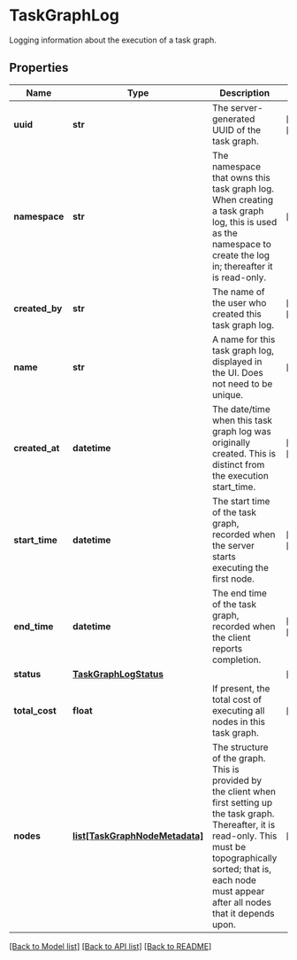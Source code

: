 # TaskGraphLog

Logging information about the execution of a task graph.
## Properties
Name | Type | Description | Notes
------------ | ------------- | ------------- | -------------
**uuid** | **str** | The server-generated UUID of the task graph. | [optional] [readonly] 
**namespace** | **str** | The namespace that owns this task graph log. When creating a task graph log, this is used as the namespace to create the log in; thereafter it is read-only.  | [optional] 
**created_by** | **str** | The name of the user who created this task graph log. | [optional] [readonly] 
**name** | **str** | A name for this task graph log, displayed in the UI. Does not need to be unique.  | [optional] 
**created_at** | **datetime** | The date/time when this task graph log was originally created. This is distinct from the execution start_time.  | [optional] [readonly] 
**start_time** | **datetime** | The start time of the task graph, recorded when the server starts executing the first node.  | [optional] [readonly] 
**end_time** | **datetime** | The end time of the task graph, recorded when the client reports completion.  | [optional] [readonly] 
**status** | [**TaskGraphLogStatus**](TaskGraphLogStatus.md) |  | [optional] 
**total_cost** | **float** | If present, the total cost of executing all nodes in this task graph.  | [optional] 
**nodes** | [**list[TaskGraphNodeMetadata]**](TaskGraphNodeMetadata.md) | The structure of the graph. This is provided by the client when first setting up the task graph. Thereafter, it is read-only. This must be topographically sorted; that is, each node must appear after all nodes that it depends upon.  | [optional] 

[[Back to Model list]](../README.md#documentation-for-models) [[Back to API list]](../README.md#documentation-for-api-endpoints) [[Back to README]](../README.md)



